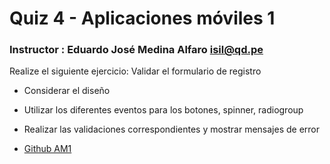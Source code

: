 # Quiz 4 - Aplicaciones móviles 1

### Instructor : Eduardo José Medina Alfaro isil@qd.pe


Realize el siguiente ejercicio:
Validar el formulario de registro

* Considerar el diseño
* Utilizar los diferentes eventos para los botones, spinner, radiogroup
* Realizar las validaciones correspondientes y mostrar mensajes de error


 * [Github AM1](https://github.com/ISILAndroid/am1_group2015_1)

